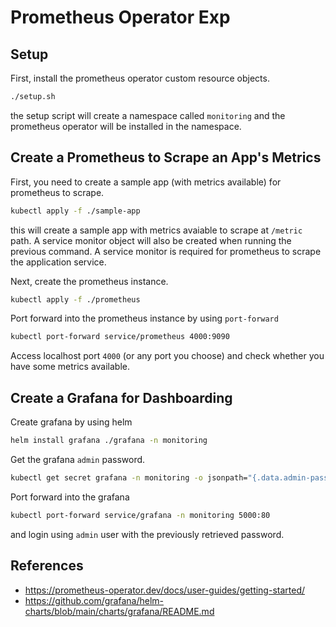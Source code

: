 # Prometheus Operator Exp

## Setup

First, install the prometheus operator custom resource objects.

```sh
./setup.sh
```

the setup script will create a namespace called `monitoring` and the prometheus operator will be installed in the namespace.

## Create a Prometheus to Scrape an App's Metrics

First, you need to create a sample app (with metrics available) for prometheus to scrape.

```sh
kubectl apply -f ./sample-app
```

this will create a sample app with metrics avaiable to scrape at `/metric` path. A service monitor object will also be created when running the previous command. A service monitor is required for prometheus to scrape the application service.

Next, create the prometheus instance.

```sh
kubectl apply -f ./prometheus
```

Port forward into the prometheus instance by using `port-forward`

```sh
kubectl port-forward service/prometheus 4000:9090
```

Access localhost port `4000` (or any port you choose) and check whether you have some metrics available.

## Create a Grafana for Dashboarding

Create grafana by using helm

```sh
helm install grafana ./grafana -n monitoring
```

Get the grafana `admin` password.

```sh
kubectl get secret grafana -n monitoring -o jsonpath="{.data.admin-password}" | base64 --decode ; echo
```

Port forward into the grafana

```sh
kubectl port-forward service/grafana -n monitoring 5000:80
```

and login using `admin` user with the previously retrieved password.

## References

- https://prometheus-operator.dev/docs/user-guides/getting-started/
- https://github.com/grafana/helm-charts/blob/main/charts/grafana/README.md
